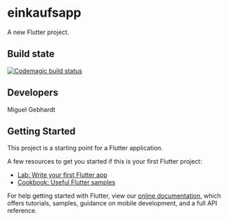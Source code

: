 # einkaufsapp

A new Flutter project.

## Build state
[![Codemagic build status](https://api.codemagic.io/apps/60b15347c05f160011b18484/60b15347c05f160011b18483/status_badge.svg)](https://codemagic.io/apps/60b15347c05f160011b18484/60b15347c05f160011b18483/latest_build)

## Developers
Miguel Gebhardt

## Getting Started

This project is a starting point for a Flutter application.

A few resources to get you started if this is your first Flutter project:

- [Lab: Write your first Flutter app](https://flutter.dev/docs/get-started/codelab)
- [Cookbook: Useful Flutter samples](https://flutter.dev/docs/cookbook)

For help getting started with Flutter, view our
[online documentation](https://flutter.dev/docs), which offers tutorials,
samples, guidance on mobile development, and a full API reference.
